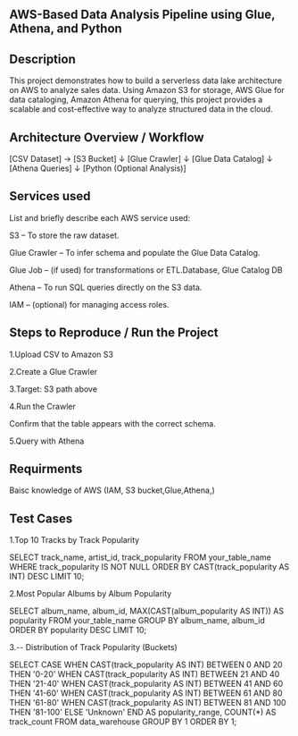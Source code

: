 
## AWS-Based Data Analysis Pipeline using Glue, Athena, and Python



## Description
This project demonstrates how to build a serverless data lake architecture on AWS to analyze sales data. Using Amazon S3 for storage, AWS Glue for data cataloging, Amazon Athena for querying, this project provides a scalable and cost-effective way to analyze structured data in the cloud.

## Architecture Overview / Workflow
[CSV Dataset] → [S3 Bucket]
                     ↓
              [Glue Crawler]
                     ↓
              [Glue Data Catalog]
                     ↓
               [Athena Queries]
                     ↓
           [Python (Optional Analysis)]

## Services used
List and briefly describe each AWS service used:

S3 – To store the raw dataset.

Glue Crawler – To infer schema and populate the Glue Data Catalog.

Glue Job – (if used) for transformations or ETL.Database, Glue Catalog DB

Athena – To run SQL queries directly on the S3 data.

IAM – (optional) for managing access roles.
## Steps to Reproduce / Run the Project 
1.Upload CSV to Amazon S3

2.Create a Glue Crawler

3.Target: S3 path above

4.Run the Crawler

 Confirm that the table appears with the correct schema.

5.Query with Athena


## Requirments
 Baisc knowledge of AWS (IAM, S3 bucket,Glue,Athena,)


## Test Cases
1.Top 10 Tracks by Track Popularity

SELECT track_name, artist_id, track_popularity
FROM your_table_name
WHERE track_popularity IS NOT NULL
ORDER BY CAST(track_popularity AS INT) DESC
LIMIT 10;

2.Most Popular Albums by Album Popularity

SELECT album_name, album_id, MAX(CAST(album_popularity AS INT)) AS popularity
FROM your_table_name
GROUP BY album_name, album_id
ORDER BY popularity DESC
LIMIT 10;

3.-- Distribution of Track Popularity (Buckets)

SELECT 
  CASE 
    WHEN CAST(track_popularity AS INT) BETWEEN 0 AND 20 THEN '0-20'
    WHEN CAST(track_popularity AS INT) BETWEEN 21 AND 40 THEN '21-40'
    WHEN CAST(track_popularity AS INT) BETWEEN 41 AND 60 THEN '41-60'
    WHEN CAST(track_popularity AS INT) BETWEEN 61 AND 80 THEN '61-80'
    WHEN CAST(track_popularity AS INT) BETWEEN 81 AND 100 THEN '81-100'
    ELSE 'Unknown'
  END AS popularity_range,
  COUNT(*) AS track_count
FROM data_warehouse
GROUP BY 1
ORDER BY 1;

